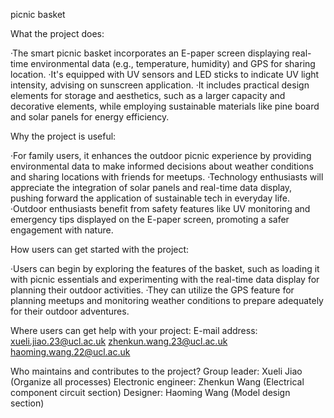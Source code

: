 picnic basket

What the project does:

·The smart picnic basket incorporates an E-paper screen displaying real-time environmental data (e.g., temperature, humidity) and GPS for sharing location.
·It's equipped with UV sensors and LED sticks to indicate UV light intensity, advising on sunscreen application.
·It includes practical design elements for storage and aesthetics, such as a larger capacity and decorative elements, while employing sustainable materials like pine board and solar panels for energy efficiency.

Why the project is useful:

·For family users, it enhances the outdoor picnic experience by providing environmental data to make informed decisions about weather conditions and sharing locations with friends for meetups.
·Technology enthusiasts will appreciate the integration of solar panels and real-time data display, pushing forward the application of sustainable tech in everyday life.
·Outdoor enthusiasts benefit from safety features like UV monitoring and emergency tips displayed on the E-paper screen, promoting a safer engagement with nature.

How users can get started with the project:

·Users can begin by exploring the features of the basket, such as loading it with picnic essentials and experimenting with the real-time data display for planning their outdoor activities.
·They can utilize the GPS feature for planning meetups and monitoring weather conditions to prepare adequately for their outdoor adventures.

Where users can get help with your project:
E-mail address: xueli.jiao.23@ucl.ac.uk
                zhenkun.wang.23@ucl.ac.uk
                haoming.wang.22@ucl.ac.uk

Who maintains and contributes to the project?
Group leader: Xueli Jiao (Organize all processes)
Electronic engineer: Zhenkun Wang (Electrical component circuit section)
Designer: Haoming Wang (Model design section)
